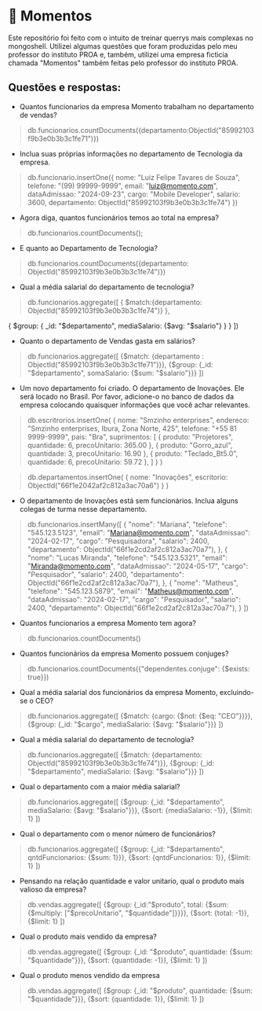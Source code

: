 # :leaves: Momentos
Este repositório foi feito com o intuito de treinar querrys mais complexas no mongoshell. Utilizei algumas questões que foram produzidas pelo meu professor do instituto PROA e, também, utilizei uma empresa ficticia chamada "Momentos" também feitas pelo professor do instituto PROA.
## Questões e respostas:

- Quantos funcionarios da empresa Momento trabalham no departamento de vendas?
  
 > db.funcionarios.countDocuments({departamento:ObjectId("85992103f9b3e0b3b3c1fe71")})
  
- Inclua suas próprias informações no departamento de Tecnologia da empresa.

 > db.funcionario.insertOne({
  nome: "Luiz Felipe Tavares de Souza",
  telefone: "(99) 99999-9999",
  email: "luiz@momento.com",
  dataAdmissao: "2024-09-23",
  cargo: "Mobile Developer",
  salario: 3600,
  departamento: ObjectId("85992103f9b3e0b3b3c1fe74")
})


- Agora diga, quantos funcionários temos ao total na empresa?

> db.funcionarios.countDocuments();

- E quanto ao Departamento de Tecnologia?

> db.funcionarios.countDocuments({departamento: ObjectId("85992103f9b3e0b3b3c1fe74")})

- Qual a média salarial do departamento de tecnologia?

> db.funcionarios.aggregate([
  {
    $match:{departamento: ObjectId("85992103f9b3e0b3b3c1fe74")}
  },

  {
    $group: {
      _id: "$departamento",
      mediaSalario: {$avg: "$salario"}
    }
  }
])

- Quanto o departamento de Vendas gasta em salários?

> db.funcionarios.aggregate([
  {$match: {departamento : ObjectId("85992103f9b3e0b3b3c1fe71")}},
  {$group: {_id: "$departamento", somaSalario: {$sum: "$salario"}}}
])

- Um novo departamento foi criado. O departamento de Inovações. Ele será locado no Brasil. Por favor, adicione-o no banco de dados da empresa colocando quaisquer informações que você achar relevantes.

> db.escritrorios.insertOne(
  {
    nome: "Smzinho enterprises",
    endereco: "Smzinho enterprises, Ibura, Zona Norte, 425",
    telefone: "+55 81 9999-9999",
    pais: "Bra",
    suprimentos: [
      {
        produto: "Projetores",
        quantidade: 6,
        precoUnitario: 365.00
      },
      {
        produto: "Gorro_azul",
        quantidade: 3,
        precoUnitario: 16.90
      },
      {
        produto: "Teclado_Bt5.0",
        quantidade: 6,
        precoUnitario: 59.72
      },
    ]
  }
)

> db.departamentos.insertOne(
  {
    nome: "Inovações",
    escritorio: ObjectId("66f1e2042af2c812a3ac70a6")
  }
)

- O departamento de Inovações está sem funcionários. Inclua alguns colegas de turma nesse departamento.

> db.funcionarios.insertMany([
  {
    "nome": "Mariana",
    "telefone": "545.123.5123",
    "email": "Mariana@momento.com",
    "dataAdmissao": "2024-02-17",
    "cargo": "Pesquisadora",
    "salario": 2400,
    "departamento": ObjectId("66f1e2cd2af2c812a3ac70a7"),
  },
  {
    "nome": "Lucas Miranda",
    "telefone": "545.123.5321",
    "email": "Miranda@momento.com",
    "dataAdmissao": "2024-05-17",
    "cargo": "Pesquisador",
    "salario": 2400,
    "departamento": ObjectId("66f1e2cd2af2c812a3ac70a7"),
  },
  {
    "nome": "Matheus",
    "telefone": "545.123.5879",
    "email": "Matheus@momento.com",
    "dataAdmissao": "2024-02-17",
    "cargo": "Pesquisador",
    "salario": 2400,
    "departamento": ObjectId("66f1e2cd2af2c812a3ac70a7"),
  }
])

- Quantos funcionarios a empresa Momento tem agora?

>  db.funcionarios.countDocuments()

- Quantos funcionários da empresa Momento possuem conjuges?

> db.funcionarios.countDocuments({"dependentes.conjuge": {$exists: true}})

- Qual a média salarial dos funcionários da empresa Momento, excluindo-se o CEO?

>   db.funcionarios.aggregate([
  {$match: {cargo: {$not: {$eq: "CEO"}}}},
  {$group: {_id: "$cargo", mediaSalario: {$avg: "$salario"}}}
])

- Qual a média salarial do departamento de tecnologia?

>  db.funcionarios.aggregate([
  {$match: {departamento: ObjectId("85992103f9b3e0b3b3c1fe74")}},
  {$group: {_id: "$departamento", mediaSalario: {$avg: "$salario"}}}
])

- Qual o departamento com a maior média salarial?

>  db.funcionarios.aggregate([
  {$group: {_id: "$departamento", mediaSalario: {$avg: "$salario"}}},
  {$sort: {mediaSalario: -1}},
  {$limit: 1}
])

- Qual o departamento com o menor número de funcionários?

> db.funcionarios.aggregate([
  {$group: {_id: "$departamento", qntdFuncionarios: {$sum: 1}}},
  {$sort: {qntdFuncionarios: 1}},
  {$limit: 1}
])

- Pensando na relação quantidade e valor unitario, qual o produto mais valioso da empresa?

> db.vendas.aggregate([
  {$group: {_id:"$produto", total: {$sum: {$multiply: ["$precoUnitario", "$quantidade"]}}}},
  {$sort: {total: -1}}, {$limit: 1}
])

- Qual o produto mais vendido da empresa?

> db.vendas.aggregate([
  {$group: {_id: "$produto", quantidade: {$sum: "$quantidade"}}},
  {$sort: {quantidade: -1}},
  {$limit: 1}
])

- Qual o produto menos vendido da empresa

>  db.vendas.aggregate([
  {$group: {_id: "$produto", quantidade: {$sum: "$quantidade"}}},
  {$sort: {quantidade: 1}},
  {$limit: 1}
])
